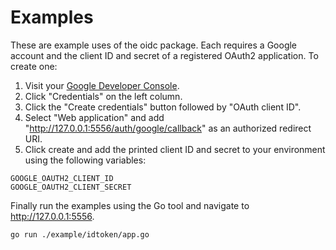 # Examples

These are example uses of the oidc package. Each requires a Google account and the client ID and secret of a registered OAuth2 application. To create one:

1. Visit your [Google Developer Console][google-developer-console].
2. Click "Credentials" on the left column.
3. Click the "Create credentials" button followed by "OAuth client ID".
4. Select "Web application" and add "http://127.0.0.1:5556/auth/google/callback" as an authorized redirect URI.
5. Click create and add the printed client ID and secret to your environment using the following variables:

```
GOOGLE_OAUTH2_CLIENT_ID
GOOGLE_OAUTH2_CLIENT_SECRET
```

Finally run the examples using the Go tool and navigate to http://127.0.0.1:5556.

```
go run ./example/idtoken/app.go
```
[google-developer-console]: https://console.developers.google.com/apis/dashboard

